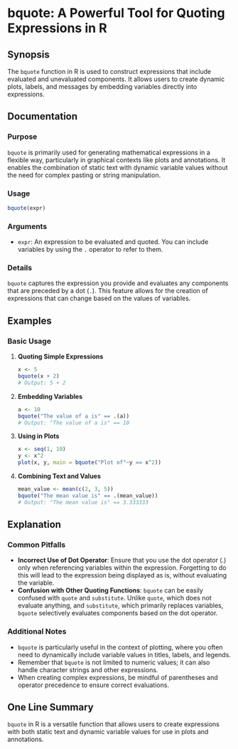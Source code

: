 <!--
Meta Description: # bquote: A Powerful Tool for Quoting Expressions in R ## Synopsis The `bquote` function in R is used to construct expressions that include evaluated ...
Meta Keywords: bquote, expressions, variables, values, operator
-->

# bquote: A Powerful Tool for Quoting Expressions in R

## Synopsis
The `bquote` function in R is used to construct expressions that include evaluated and unevaluated components. It allows users to create dynamic plots, labels, and messages by embedding variables directly into expressions.

## Documentation
### Purpose
`bquote` is primarily used for generating mathematical expressions in a flexible way, particularly in graphical contexts like plots and annotations. It enables the combination of static text with dynamic variable values without the need for complex pasting or string manipulation.

### Usage
```R
bquote(expr)
```

### Arguments
- `expr`: An expression to be evaluated and quoted. You can include variables by using the `.` operator to refer to them.

### Details
`bquote` captures the expression you provide and evaluates any components that are preceded by a dot (`.`). This feature allows for the creation of expressions that can change based on the values of variables.

## Examples
### Basic Usage
1. **Quoting Simple Expressions**
   ```R
   x <- 5
   bquote(x + 2) 
   # Output: 5 + 2
   ```

2. **Embedding Variables**
   ```R
   a <- 10
   bquote("The value of a is" == .(a))
   # Output: "The value of a is" == 10
   ```

3. **Using in Plots**
   ```R
   x <- seq(1, 10)
   y <- x^2
   plot(x, y, main = bquote("Plot of"~y == x^2))
   ```

4. **Combining Text and Values**
   ```R
   mean_value <- mean(c(2, 3, 5))
   bquote("The mean value is" == .(mean_value))
   # Output: "The mean value is" == 3.333333
   ```

## Explanation
### Common Pitfalls
- **Incorrect Use of Dot Operator**: Ensure that you use the dot operator (.) only when referencing variables within the expression. Forgetting to do this will lead to the expression being displayed as is, without evaluating the variable.
- **Confusion with Other Quoting Functions**: `bquote` can be easily confused with `quote` and `substitute`. Unlike `quote`, which does not evaluate anything, and `substitute`, which primarily replaces variables, `bquote` selectively evaluates components based on the dot operator.

### Additional Notes
- `bquote` is particularly useful in the context of plotting, where you often need to dynamically include variable values in titles, labels, and legends.
- Remember that `bquote` is not limited to numeric values; it can also handle character strings and other expressions.
- When creating complex expressions, be mindful of parentheses and operator precedence to ensure correct evaluations.

## One Line Summary
`bquote` in R is a versatile function that allows users to create expressions with both static text and dynamic variable values for use in plots and annotations.